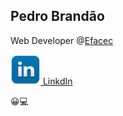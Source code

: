 ## Pedro Brandão 

Web Developer @[Efacec](http://www.http://www.efacec.pt/)

[![LinkdIn](https://github.com/brandaopj/brandaopj.github.io/blob/master/linkedin48.png) LinkdIn](https://www.linkedin.com/in/brandaopj/)

:grinning::computer: 
